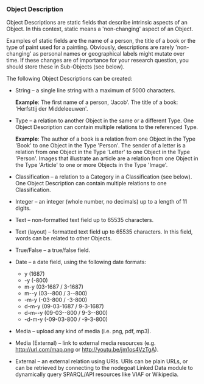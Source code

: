 ### Object Description

Object Descriptions are static fields that describe intrinsic aspects of an Object. In this context, static means a 'non-changing' aspect of an Object.

Examples of static fields are the name of a person, the title of a book or the type of paint used for a painting. Obviously, descriptions are rarely 'non-changing' as personal names or geographical labels might mutate over time. If these changes are of importance for your research question, you should store these in Sub-Objects (see below).

The following Object Descriptions can be created:

*   String – a single line string with a maximum of 5000 characters.

    **Example**: The first name of a person, 'Jacob'. The title of a book: 'Herfsttij der Middeleeuwen'.

*   Type – a relation to another Object in the same or a different Type. One Object Description can contain multiple relations to the referenced Type.

    **Example**: The author of a book is a relation from one Object in the Type 'Book' to one Object in the Type 'Person'. The sender of a letter is a relation from one Object in the Type 'Letter' to one Object in the Type 'Person'. Images that illustrate an article are a relation from one Object in the Type 'Article' to one or more Objects in the Type 'Image'.
*   Classification – a relation to a Category in a Classification (see below). One Object Description can contain multiple relations to one Classification.
*   Integer – an integer (whole number, no decimals) up to a length of 11 digits.
*   Text – non-formatted text field up to 65535 characters.
*   Text (layout) – formatted text field up to 65535 characters. In this field, words can be related to other Objects.
*   True/False – a true/false field.
*   Date – a date field, using the following date formats:
    *   y (1687)
    *   -y (-800)
    *   m-y (03-1687 / 3-1687)
    *   m--y (03--800 / 3--800)
    *   -m-y (-03-800 / -3-800)
    *   d-m-y (09-03-1687 / 9-3-1687)
    *   d-m--y (09-03--800 / 9-3--800)
    *   -d-m-y (-09-03-800 / -9-3-800)
*   Media – upload any kind of media (i.e. png, pdf, mp3).
*   Media (External) – link to external media resources (e.g. http://url.com/map.png or http://youtu.be/jm1os4VzTgA).
*   External – an external relation using URIs. URIs can be plain URLs, or can be retrieved by connecting to the nodegoat Linked Data module to dynamically query SPARQL/API resources like VIAF or Wikipedia.
